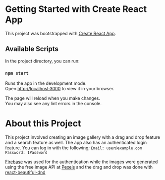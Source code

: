 # Getting Started with Create React App

This project was bootstrapped with [Create React App](https://github.com/facebook/create-react-app).

## Available Scripts

In the project directory, you can run:

### `npm start`

Runs the app in the development mode.\
Open [http://localhost:3000](http://localhost:3000) to view it in your browser.

The page will reload when you make changes.\
You may also see any lint errors in the console.

# About this Project

This project involved creating an image gallery with a drag and drop feature and a search feature as well. The app also has an authenticated login feature. You can log in with the following;
`Email: user@example.com Password: 1Password `

[Firebase](https://firebase.google.com/) was used for the authentication while the images were generated using the free image API at [Pexels](https://pexels.com/) and the drag and drop was done with [react-beautiful-dnd](https://www.npmjs.com/package/react-beautiful-dnd)
